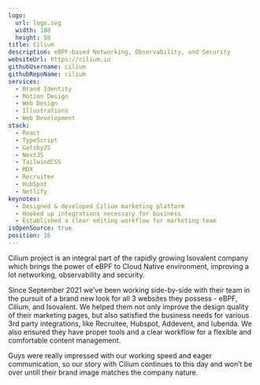 ```yaml
---
logo:
  url: logo.svg
  width: 180
  height: 58
title: Cilium
description: eBPF-based Networking, Observability, and Security
websiteUrl: https://cilium.io
githubUsername: cilium
githubRepoName: cilium
services:
  - Brand Identity
  - Motion Design
  - Web Design
  - Illustrations
  - Web Development
stack:
  - React
  - TypeScript
  - GatsbyJS
  - NextJS
  - TailwindCSS
  - MDX
  - Recruitee
  - HubSpot
  - Netlify
keynotes:
  - Designed & developed Cilium marketing platform
  - Hooked up integrations necessary for business
  - Established a clear editing workflow for marketing team
isOpenSource: true
position: 16
---
```


Cilium project is an integral part of the rapidly growing Isovalent company which brings the power of eBPF to Cloud Native environment, improving a lot networking, observability and security.

Since September 2021 we’ve been working side-by-side with their team in the pursuit of a brand new look for all 3 websites they possess - eBPF, Cilium, and Isovalent. We helped them not only improve the design quality of their marketing pages, but also satisfied the business needs for various 3rd party integrations, like Recruitee, Hubspot, Addevent, and Iubenda. We also ensured they have proper tools and a clear workflow for a flexible and comfortable content management.

Guys were really impressed with our working speed and eager communication, so our story with Cilium continues to this day and won’t be over untill their brand image matches the company nature.
